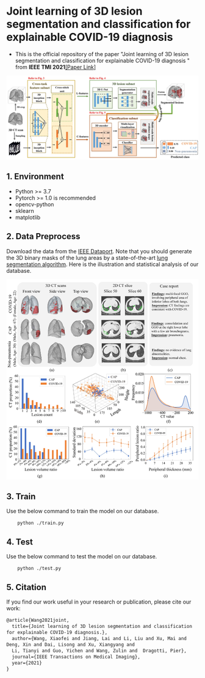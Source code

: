# Joint learning of 3D lesion segmentation and classification for explainable COVID-19 diagnosis
- This is the official repository of the paper "Joint learning of 3D lesion segmentation and
classification for explainable COVID-19 diagnosis
" from **IEEE TMI 2021**[[Paper Link]](http://www.buaamc2.net/pdf/TMI21COVID.pdf "Paper Link")

![framework](./img/framework.jpg)

## 1. Environment
- Python >= 3.7
- Pytorch >= 1.0 is recommended
- opencv-python
- sklearn
- matplotlib


## 2. Data Preprocess

Download the data from the [IEEE Dataport](https://dx.doi.org/10.21227/mxb3-7j48). Note that you should generate the 3D binary masks of the lung areas
by a state-of-the-art [lung segmentation algorithm](https://arxiv.org/abs/2001.11767). Here is the 
illustration and statistical analysis of our database.


![framework](./img/datasource.jpg)

## 3. Train
Use the below command to train the model on our database.
```
    python ./train.py 
```

## 4. Test
Use the below command to test the model on our database.
```
    python ./test.py 
```


## 5. Citation
If you find our work useful in your research or publication, please cite our work:
```
@article{Wang2021joint,
  title={Joint learning of 3D lesion segmentation and classification for explainable COVID-19 diagnosis.},
  author={Wang, Xiaofei and Jiang, Lai and Li, Liu and Xu, Mai and Deng, Xin and Dai, Lisong and Xu, Xiangyang and 
  Li, Tianyi and Guo, Yichen and Wang, Zulin and  Dragotti, Pier},
  journal={IEEE Transactions on Medical Imaging},
  year={2021}
}
```


